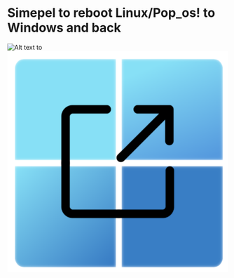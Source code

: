 # Simepel to reboot Linux/Pop_os! to Windows and back

![Alt text](<for Windows os swap/Pop_os! Boot/distributor-logo-pop-os32x32.ico>) to ![\[Title\](for_linux-pop_os_swap/reboot-windows.png)](for_linux-pop_os_swap/reboot-windows.svg)
<img src="for_linux-pop_os_swap/reboot-windows.png" width="16" height="16">
